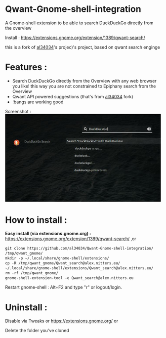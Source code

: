 # Qwant-Gnome-shell-integration
A Gnome-shell extension to be able to search DuckDuckGo directly from the overview

Install : https://extensions.gnome.org/extension/1389/qwant-search/

this is a fork of [al34034](https://github.com/al34034/Qwant-Gnome-shell-integration)'s projec)'s project, based on qwant search enginge

# Features :
 - Search DuckDuckGo directly from the Overview with any web browser you like! this way you are not constrained to Epiphany search from the Overview
 - Qwant API powered suggestions (that's from [al34034](https://github.com/al34034/Qwant-Gnome-shell-integration) fork)
 - !bangs are working good

Screenshot :
![Screenshot](Screen.png)

 # How to install :
 **Easy install (via extensions.gnome.org) :** https://extensions.gnome.org/extension/1389/qwant-search/ ,or

 ```
 git clone https://github.com/al34034/Qwant-Gnome-shell-integration/ /tmp/qwant_gnome/
 mkdir -p ~/.local/share/gnome-shell/extensions/
 cp -R /tmp/qwant_gnome/Qwant_search@alex.nitters.eu/ ~/.local/share/gnome-shell/extensions/Qwant_search@alex.nitters.eu/
 rm -rf /tmp/qwant_gnome/
 gnome-shell-extension-tool -e Qwant_search@alex.nitters.eu
```

Restart gnome-shell : Alt+F2 and type "r" or logout/login.

 # Uninstall :

Disable via Tweaks or https://extensions.gnome.org/ or

Delete the folder you've cloned
